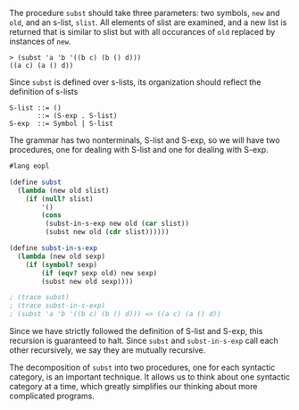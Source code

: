 The procedure `subst` should take three parameters: two symbols, `new` and `old`, and an s-list, `slist`.
All elements of slist are examined, and a new list is returned that is similar to slist but with all occurances of `old` replaced by instances of `new`.
```
> (subst 'a 'b '((b c) (b () d)))
((a c) (a () d))
```

Since `subst` is defined over s-lists, its organization should reflect the definition of s-lists
```
S-list ::= ()
       ::= (S-exp . S-list)
S-exp  ::= Symbol | S-list
```

The grammar has two nonterminals, S-list and S-exp, so we will have two procedures, one for dealing with S-list and one for dealing with S-exp.

```scheme
#lang eopl

(define subst
  (lambda (new old slist)
    (if (null? slist)
        '()
        (cons
         (subst-in-s-exp new old (car slist))
         (subst new old (cdr slist))))))

(define subst-in-s-exp
  (lambda (new old sexp)
    (if (symbol? sexp)
        (if (eqv? sexp old) new sexp)
        (subst new old sexp))))

; (trace subst)
; (trace subst-in-s-exp)
; (subst 'a 'b '((b c) (b () d))) => ((a c) (a () d))
```

Since we have strictly followed the definition of S-list and S-exp, this recursion is guaranteed to halt. Since `subst` and `subst-in-s-exp` call each other recursively, we say they are mutually recursive.

The decomposition of `subst` into two procedures, one for each syntactic category, is an important technique. It allows us to think about one syntactic category at a time, which greatly simplifies our thinking about more complicated programs.